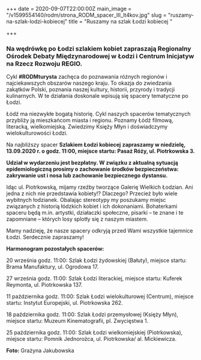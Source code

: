 +++
date = 2020-09-07T22:00:00Z
main_image = "/v1599554140/rodm/strona_RODM_spacer_III_lt4kov.jpg"
slug = "ruszamy-na-szlak-lodzi-kobiecej"
title = "Ruszamy na szlak Łodzi kobiecej "

+++
### **Na wędrówkę po Łodzi szlakiem kobiet zapraszają Regionalny Ośrodek Debaty Międzynarodowej w Łodzi i Centrum Inicjatyw na Rzecz Rozwoju REGIO.**

Cykl **#RODMturysta** zachęca do poznawania różnych regionów i najciekawszych obszarów naszego kraju. To okazja do zwiedzania zakątków Polski, poznania naszej kultury, historii, przyrody i tradycji kulinarnych. W te działania doskonale wpisują się spacery tematyczne po Łodzi.

Łódź ma niezwykłe bogatą historię. Cykl naszych spacerów tematycznych przybliży ją mieszkańcom miasta i regionu. Poznamy Łódź filmową, literacką, wielkomiejską. Zwiedzimy Księży Młyn i doświadczymy wielokulturowości Łodzi.

Na najbliższy spacer **Szlakiem Łodzi kobiecej** **zapraszamy w niedzielę, 13.09.2020 r. o godz. 11:00, miejsce startu: Pasaż Róży, ul. Piotrkowska 3.**

**Udział w wydarzeniu jest bezpłatny. W związku z aktualną sytuacją epidemiologiczną prosimy o zachowanie środków bezpieczeństwa: zakrywanie ust i nosa lub zachowanie bezpiecznego dystansu.**

Idąc ul. Piotrkowską, mijamy rzeźby tworzące Galerię Wielkich Łodzian. Ani jedna z nich nie przedstawia kobiety!? Dlaczego? Przecież było wiele wybitnych łodzianek. Obalając stereotypy my poszukamy miejsc związanych z historią łódzkich kobiet i ich dokonaniami. Bohaterkami spaceru będą m.in. artystki, działaczki społeczne, pisarki – te znane i te zapomniane – których losy splotły się z naszym miastem.

Mamy nadzieję, że nasze spacery odkryją przed Wami wszystkie tajemnice Łodzi. Serdecznie zapraszamy! 

**Harmonogram pozostałych spacerów:**

20 września godz. 11:00: Szlak Łodzi żydowskiej (Bałuty), miejsce startu: Brama Manufaktury, ul. Ogrodowa 17.

27 września godz. 11:00: Szlak Łodzi literackiej, miejsce startu: Kuferek Reymonta, ul. Piotrkowska 137.

11 października godz. 11:00: Szlak Łodzi wielokulturowej (Centrum), miejsce startu: Instytut Europejski, ul. Piotrkowska 262.

18 października godz. 11:00: Szlak Łodzi przemysłowej (Księży Młyn), miejsce startu: Muzeum Kinematografii, pl. Zwycięstwa 1.

25 października godz. 11:00: Szlak Łodzi wielkomiejskiej (Piotrkowska), miejsce startu: Pomnik Jednorożca, ul. Piotrkowska/ al. Mickiewicza.

**Foto:** Grażyna Jakubowska